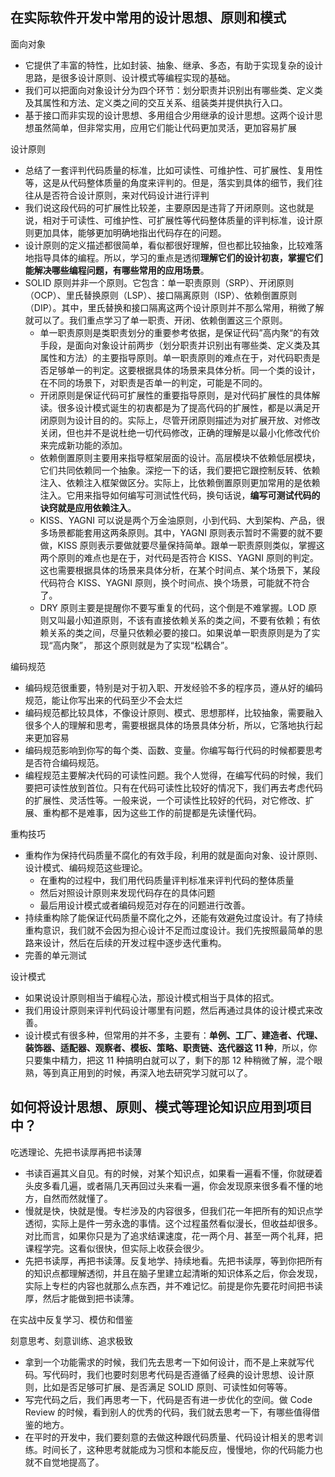 ## 在实际软件开发中常用的设计思想、原则和模式
面向对象
* 它提供了丰富的特性，比如封装、抽象、继承、多态，有助于实现复杂的设计思路，是很多设计原则、设计模式等编程实现的基础。
* 我们可以把面向对象设计分为四个环节：划分职责并识别出有哪些类、定义类及其属性和方法、定义类之间的交互关系、组装类并提供执行入口。
* 基于接口而非实现的设计思想、多用组合少用继承的设计思想。这两个设计思想虽然简单，但非常实用，应用它们能让代码更加灵活，更加容易扩展

设计原则
* 总结了一套评判代码质量的标准，比如可读性、可维护性、可扩展性、复用性等，这是从代码整体质量的角度来评判的。但是，落实到具体的细节，我们往往从是否符合设计原则，来对代码设计进行评判
* 我们说这段代码的可扩展性比较差，主要原因是违背了开闭原则。这也就是说，相对于可读性、可维护性、可扩展性等代码整体质量的评判标准，设计原则更加具体，能够更加明确地指出代码存在的问题。
* 设计原则的定义描述都很简单，看似都很好理解，但也都比较抽象，比较难落地指导具体的编程。所以，学习的重点是透彻**理解它们的设计初衷，掌握它们能解决哪些编程问题，有哪些常用的应用场景**。
* SOLID 原则并非一个原则。它包含：单一职责原则（SRP）、开闭原则（OCP）、里氏替换原则（LSP）、接口隔离原则（ISP）、依赖倒置原则（DIP）。其中，里氏替换和接口隔离这两个设计原则并不那么常用，稍微了解就可以了。我们重点学习了单一职责、开闭、依赖倒置这三个原则。
  * 单一职责原则是类职责划分的重要参考依据，是保证代码”高内聚“的有效手段，是面向对象设计前两步（划分职责并识别出有哪些类、定义类及其属性和方法）的主要指导原则。单一职责原则的难点在于，对代码职责是否足够单一的判定。这要根据具体的场景来具体分析。同一个类的设计，在不同的场景下，对职责是否单一的判定，可能是不同的。
  * 开闭原则是保证代码可扩展性的重要指导原则，是对代码扩展性的具体解读。很多设计模式诞生的初衷都是为了提高代码的扩展性，都是以满足开闭原则为设计目的的。实际上，尽管开闭原则描述为对扩展开放、对修改关闭，但也并不是说杜绝一切代码修改，正确的理解是以最小化修改代价来完成新功能的添加。
  * 依赖倒置原则主要用来指导框架层面的设计。高层模块不依赖低层模块，它们共同依赖同一个抽象。深挖一下的话，我们要把它跟控制反转、依赖注入、依赖注入框架做区分。实际上，比依赖倒置原则更加常用的是依赖注入。它用来指导如何编写可测试性代码，换句话说，**编写可测试代码的诀窍就是应用依赖注入**。
  * KISS、YAGNI 可以说是两个万金油原则，小到代码、大到架构、产品，很多场景都能套用这两条原则。其中，YAGNI 原则表示暂时不需要的就不要做，KISS 原则表示要做就要尽量保持简单。跟单一职责原则类似，掌握这两个原则的难点也是在于，对代码是否符合 KISS、YAGNI 原则的判定。这也需要根据具体的场景来具体分析，在某个时间点、某个场景下，某段代码符合 KISS、YAGNI 原则，换个时间点、换个场景，可能就不符合了。
  * DRY 原则主要是提醒你不要写重复的代码，这个倒是不难掌握。LOD 原则又叫最小知道原则，不该有直接依赖关系的类之间，不要有依赖；有依赖关系的类之间，尽量只依赖必要的接口。如果说单一职责原则是为了实现“高内聚”， 那这个原则就是为了实现“松耦合”。

编码规范
* 编码规范很重要，特别是对于初入职、开发经验不多的程序员，遵从好的编码规范，能让你写出来的代码至少不会太烂
* 编码规范都比较具体，不像设计原则、模式、思想那样，比较抽象，需要融入很多个人的理解和思考，需要根据具体的场景具体分析，所以，它落地执行起来更加容易
* 编码规范影响到你写的每个类、函数、变量。你编写每行代码的时候都要思考是否符合编码规范。
* 编程规范主要解决代码的可读性问题。我个人觉得，在编写代码的时候，我们要把可读性放到首位。只有在代码可读性比较好的情况下，我们再去考虑代码的扩展性、灵活性等。一般来说，一个可读性比较好的代码，对它修改、扩展、重构都不是难事，因为这些工作的前提都是先读懂代码。

重构技巧
* 重构作为保持代码质量不腐化的有效手段，利用的就是面向对象、设计原则、设计模式、编码规范这些理论。
  * 在重构的过程中，我们用代码质量评判标准来评判代码的整体质量
  * 然后对照设计原则来发现代码存在的具体问题
  * 最后用设计模式或者编码规范对存在的问题进行改善。
* 持续重构除了能保证代码质量不腐化之外，还能有效避免过度设计。有了持续重构意识，我们就不会因为担心设计不足而过度设计。我们先按照最简单的思路来设计，然后在后续的开发过程中逐步迭代重构。
* 完善的单元测试

设计模式
* 如果说设计原则相当于编程心法，那设计模式相当于具体的招式。
* 我们用设计原则来评判代码设计哪里有问题，然后再通过具体的设计模式来改善。
* 设计模式有很多种，但常用的并不多，主要有：**单例、工厂、建造者、代理、装饰器、适配器、观察者、模板、策略、职责链、迭代器这 11 种**，所以，你只要集中精力，把这 11 种搞明白就可以了，剩下的那 12 种稍微了解，混个眼熟，等到真正用到的时候，再深入地去研究学习就可以了。

## 如何将设计思想、原则、模式等理论知识应用到项目中？
吃透理论、先把书读厚再把书读薄
* 书读百遍其义自见。有的时候，对某个知识点，如果看一遍看不懂，你就硬着头皮多看几遍，或者隔几天再回过头来看一遍，你会发现原来很多看不懂的地方，自然而然就懂了。
* 慢就是快，快就是慢。专栏涉及的内容很多，但我们花一年把所有的知识点学透彻，实际上是件一劳永逸的事情。这个过程虽然看似漫长，但收益却很多。对比而言，如果你只是为了追求结课速度，花一两个月、甚至一两个礼拜，把课程学完。这看似很快，但实际上收获会很少。
* 先把书读厚，再把书读薄。反复地学、持续地看。先把书读厚，等到你把所有的知识点都理解透彻，并且在脑子里建立起清晰的知识体系之后，你会发现，实际上专栏的内容也就那么点东西，并不难记忆。前提是你先要花时间把书读厚，然后才能做到把书读薄。

在实战中反复学习、模仿和借鉴

刻意思考、刻意训练、追求极致
* 拿到一个功能需求的时候，我们先去思考一下如何设计，而不是上来就写代码。写代码时，我们也要时刻思考代码是否遵循了经典的设计思想、设计原则，比如是否足够可扩展、是否满足 SOLID 原则、可读性如何等等。
* 写完代码之后，我们再思考一下，代码是否有进一步优化的空间。做 Code Review 的时候，看到别人的优秀的代码，我们就去思考一下，有哪些值得借鉴的地方。
* 在平时的开发中，我们要刻意的去做这种跟代码质量、代码设计相关的思考训练。时间长了，这种思考就能成为习惯和本能反应，慢慢地，你的代码能力也就不自觉地提高了。